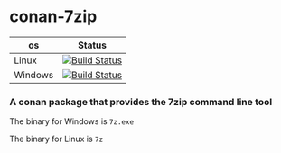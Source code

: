 # conan-7zip

| os | Status |
|---|---|
| Linux | [![Build Status](https://dev.azure.com/bjoernstresing/bjoernstresing/_apis/build/status%2FTereius.conan-7zip?repoName=Tereius%2Fconan-7zip&branchName=master&jobName=Linux)](https://dev.azure.com/bjoernstresing/bjoernstresing/_build/latest?definitionId=31&repoName=Tereius%2Fconan-7zip&branchName=master) |
| Windows | [![Build Status](https://dev.azure.com/bjoernstresing/bjoernstresing/_apis/build/status%2FTereius.conan-7zip?repoName=Tereius%2Fconan-7zip&branchName=master&jobName=Windows)](https://dev.azure.com/bjoernstresing/bjoernstresing/_build/latest?definitionId=31&repoName=Tereius%2Fconan-7zip&branchName=master) |

### A conan package that provides the 7zip command line tool

The binary for Windows is `7z.exe`

The binary for Linux is `7z`
